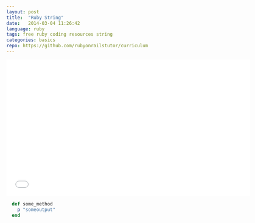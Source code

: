 ```yaml
---
layout: post
title:  "Ruby String"
date:   2014-03-04 11:26:42
language: ruby
tags: free ruby coding resources string
categories: basics
repo: https://github.com/rubyonrailstutor/curriculum
---
```

<iframe width="640" height="360" src="//www.youtube.com/embed/w2x0VtVlxX8?vq=hd1080" frameborder="0" allowfullscreen></iframe>


~~~ ruby
  def some_method
    p "someoutput"
  end
~~~ 
